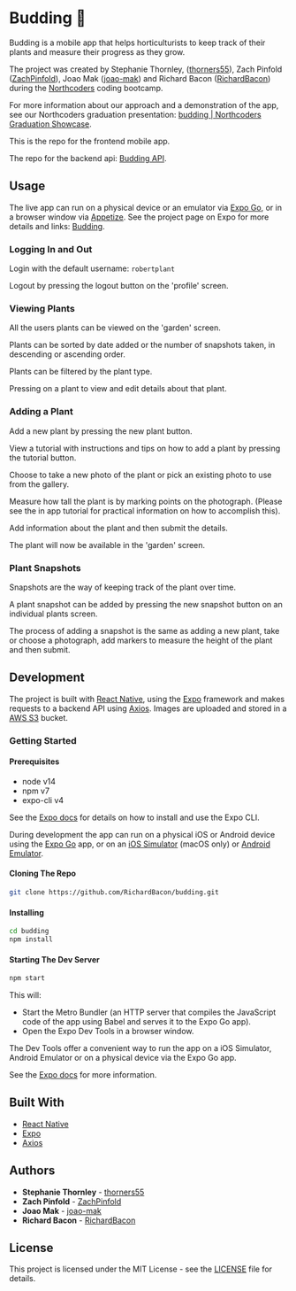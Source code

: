 # Budding 🌱

Budding is a mobile app that helps horticulturists to keep track of their plants and measure their progress as they grow.

The project was created by Stephanie Thornley, ([thorners55](https://github.com/thorners55)),
Zach Pinfold ([ZachPinfold](https://github.com/ZachPinfold)),
Joao Mak ([joao-mak](https://github.com/joao-mak)) and
Richard Bacon ([RichardBacon](https://github.com/RichardBacon)) during the [Northcoders](https://northcoders.com/) coding bootcamp.

For more information about our approach and a demonstration of the app, see our Northcoders graduation presentation: [budding | Northcoders Graduation Showcase](https://www.youtube.com/watch?v=llKXad2gF8c).

This is the repo for the frontend mobile app.

The repo for the backend api: [Budding API](https://github.com/RichardBacon/budding-api).

## Usage

The live app can run on a physical device or an emulator via [Expo Go](https://docs.expo.io/get-started/installation/#2-expo-go-app-for-ios-and), or in a browser window via [Appetize](https://appetize.io/). See the project page on Expo for more details and links: [Budding](https://expo.io/@richardjohnbacon/projects/budding).

### Logging In and Out

Login with the default username: `robertplant`

Logout by pressing the logout button on the 'profile' screen.

### Viewing Plants

All the users plants can be viewed on the 'garden' screen.

Plants can be sorted by date added or the number of snapshots taken, in descending or ascending order.

Plants can be filtered by the plant type.

Pressing on a plant to view and edit details about that plant.

### Adding a Plant

Add a new plant by pressing the new plant button.

View a tutorial with instructions and tips on how to add a plant by pressing the tutorial button.

Choose to take a new photo of the plant or pick an existing photo to use from the gallery.

Measure how tall the plant is by marking points on the photograph. (Please see the in app tutorial for practical information on how to accomplish this).

Add information about the plant and then submit the details.

The plant will now be available in the 'garden' screen.

### Plant Snapshots

Snapshots are the way of keeping track of the plant over time.

A plant snapshot can be added by pressing the new snapshot button on an individual plants screen.

The process of adding a snapshot is the same as adding a new plant, take or choose a photograph, add markers to measure the height of the plant and then submit.

## Development

The project is built with [React Native](https://reactnative.dev/), using the [Expo](https://docs.expo.io/) framework and makes requests to a backend API using [Axios](https://axios-http.com/). Images are uploaded and stored in a [AWS S3](https://aws.amazon.com/s3/) bucket.

### Getting Started

#### Prerequisites

- node v14
- npm v7
- expo-cli v4

See the [Expo docs](https://docs.expo.io/workflow/expo-cli/) for details on how to install and use the Expo CLI.

During development the app can run on a physical iOS or Android device using the [Expo Go](https://docs.expo.io/get-started/installation/#2-expo-go-app-for-ios-and) app, or on an [iOS Simulator](https://docs.expo.io/workflow/ios-simulator/) (macOS only) or [Android Emulator](https://docs.expo.io/workflow/android-studio-emulator/).

#### Cloning The Repo

```bash
git clone https://github.com/RichardBacon/budding.git
```

#### Installing

```bash
cd budding
npm install
```

#### Starting The Dev Server

```bash
npm start
```

This will:

- Start the Metro Bundler (an HTTP server that compiles the JavaScript code of the app using Babel and serves it to the Expo Go app).
- Open the Expo Dev Tools in a browser window.

The Dev Tools offer a convenient way to run the app on a iOS Simulator, Android Emulator or on a physical device via the Expo Go app.

See the [Expo docs](https://docs.expo.io/workflow/expo-cli/) for more information.

## Built With

- [React Native](https://reactnative.dev/)
- [Expo](https://docs.expo.io/)
- [Axios](https://axios-http.com/)

## Authors

- **Stephanie Thornley** - [thorners55](https://github.com/thorners55)
- **Zach Pinfold** - [ZachPinfold](https://github.com/ZachPinfold)
- **Joao Mak** - [joao-mak](https://github.com/joao-mak)
- **Richard Bacon** - [RichardBacon](https://github.com/RichardBacon)

## License

This project is licensed under the MIT License - see the [LICENSE](LICENSE) file for details.
